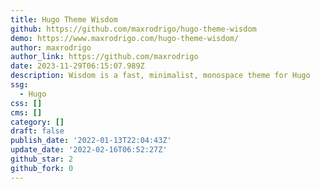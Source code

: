 ```yaml
---
title: Hugo Theme Wisdom
github: https://github.com/maxrodrigo/hugo-theme-wisdom
demo: https://www.maxrodrigo.com/hugo-theme-wisdom/
author: maxrodrigo
author_link: https://github.com/maxrodrigo
date: 2023-11-29T06:15:07.989Z
description: Wisdom is a fast, minimalist, monospace theme for Hugo
ssg:
  - Hugo
css: []
cms: []
category: []
draft: false
publish_date: '2022-01-13T22:04:43Z'
update_date: '2022-02-16T06:52:27Z'
github_star: 2
github_fork: 0
---
```

